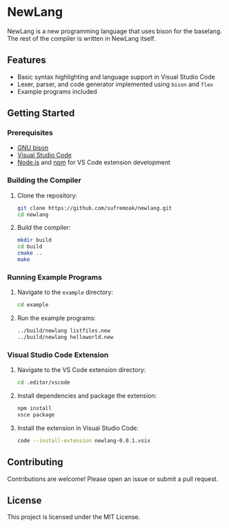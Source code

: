 # NewLang

NewLang is a new programming language that uses bison for the baselang. The rest of the compiler is written in NewLang itself.

## Features

- Basic syntax highlighting and language support in Visual Studio Code
- Lexer, parser, and code generator implemented using `bison` and `flex`
- Example programs included

## Getting Started

### Prerequisites

- [GNU bison](https://www.gnu.org/software/bison/)
- [Visual Studio Code](https://code.visualstudio.com/)
- [Node.js](https://nodejs.org/) and [npm](https://www.npmjs.com/) for VS Code extension development

### Building the Compiler

1. Clone the repository:
    ```sh
    git clone https://github.com/sufremoak/newlang.git
    cd newlang
    ```

2. Build the compiler:
    ```sh
    mkdir build
    cd build
    cmake ..
    make
    ```

### Running Example Programs

1. Navigate to the `example` directory:
    ```sh
    cd example
    ```

2. Run the example programs:
    ```sh
    ../build/newlang listfiles.new
    ../build/newlang helloworld.new
    ```

### Visual Studio Code Extension

1. Navigate to the VS Code extension directory:
    ```sh
    cd .editor/vscode
    ```

2. Install dependencies and package the extension:
    ```sh
    npm install
    vsce package
    ```

3. Install the extension in Visual Studio Code:
    ```sh
    code --install-extension newlang-0.0.1.vsix
    ```

## Contributing

Contributions are welcome! Please open an issue or submit a pull request.

## License

This project is licensed under the MIT License.
